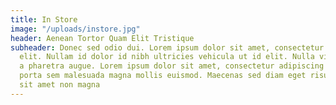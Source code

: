 ```yaml
---
title: In Store
image: "/uploads/instore.jpg"
header: Aenean Tortor Quam Elit Tristique
subheader: Donec sed odio dui. Lorem ipsum dolor sit amet, consectetur adipiscing
  elit. Nullam id dolor id nibh ultricies vehicula ut id elit. Nulla vitae elit libero,
  a pharetra augue. Lorem ipsum dolor sit amet, consectetur adipiscing elit. Etiam
  porta sem malesuada magna mollis euismod. Maecenas sed diam eget risus varius blandit
  sit amet non magna
---
```


